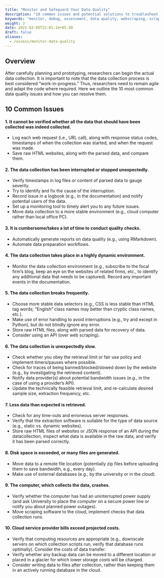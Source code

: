 ```yaml
---
title: "Monitor and Safeguard Your Data Quality"
description: "10 common issues and potential solutions to troubleshoot your data collection"
keywords: "monitor, debug, assessment, data quality, webscraping, scraping"
weight: 3
date: 2021-03-05T22:01:14+05:30
draft: false
aliases:
  - /assess/monitor-data-quality
---
```


## Overview
After carefully planning and prototyping, researchers can begin the actual data collection. It is important to note that the data collection process is best considered “work-in-progress.” Thus, researchers need to remain agile and adapt the code where required. Here we outline the 10 most common data quality issues and how you can resolve them. 

## 10 Common Issues

#### 1. It cannot be verified whether all the data that should have been collected was indeed collected.
* Log each web request (i.e., URL call), along with response status codes, timestamps of when the collection was started, and when the request was made. 
* Save raw HTML websites, along with the parsed data, and compare them.

#### 2. The data collection has been interrupted or stopped unexpectedly. 
* Verify timestamps in log files or content of parsed data to gauge severity.
* Try to identify and fix the cause of the interruption.
* Record issue in a logbook (e.g., in the documentation) and notify potential users of
the data.
* Set up a monitoring tool to timely alert you to any future issues.
* Move  data collection to a more stable environment (e.g., cloud computer rather than local office PC).

#### 3. It is cumbersome/takes a lot of time to conduct quality checks.
* Automatically generate reports on data quality (e.g., using RMarkdown).
* Automate data preparation workflows.

#### 4. The data collection takes place in a highly dynamic environment.
* Monitor the data collection environment (e.g., subscribe to the focal firm’s blog, keep an eye on the websites of related firms, etc., to identify any additional data that needs to be captured). Record any important events in the documentation.

#### 5. The data collection breaks frequently.
* Choose more stable data selectors (e.g., CSS is less stable than HTML tag words; “English” class names may better than cryptic class names, etc.).
* Make use of error handling to avoid interruptions (e.g., try and except in Python),
but do not blindly ignore any error.
* Store raw HTML files, along with parsed data for recovery of data.
* Consider using an API (over web scraping).

#### 6. The data collection is unexpectedly slow.
* Check whether you obey the retrieval limit or fair use policy and implement timers/pauses where possible.
* Check for traces of being banned/blocked/slowed down by the website (e.g., by investigating the retrieved content).
* Notify data provider(s) about potential bandwidth issues (e.g., in the case of using a provider’s API).
* Update the technically feasible retrieval limit, and re-calculate desired sample size, extraction frequency, etc.

#### 7. Less data than expected is retrieved.
* Check for any time-outs and erroneous server responses.
* Verify that the extraction software is suitable for the type of data source (e.g.,
static vs. dynamic websites).
* Store raw HTML files of websites or JSON response of an API during the datacollection, inspect what data is available in the raw data, and verify it has been parsed correctly.

#### 8. Disk space is exceeded, or many files are generated.
* Move data to a remote file location (potentially zip files before uploading them to save bandwidth, e.g., every day).
* Make use of external databases (e.g., by the university or in the cloud).

#### 9. The computer, which collects the data, crashes.
* Verify whether the computer has had an uninterrupted power supply (and ask University to place the computer on a secure power line or notify you about planned power outages).
* Move scraping software to the cloud, implement checks that data collection runs.

#### 10. Cloud service provider bills exceed projected costs.
* Verify that computing resources are appropriate (e.g., downscale servers on which collection scripts run, verify that database runs optimally). Consider the costs of data transfer.
* Verify whether any backup data can be moved to a different location or placed in a glacier for which lower storage costs will be charged.
* Consider writing data to files after collection, rather than keeping them in an actively running database in the cloud.











